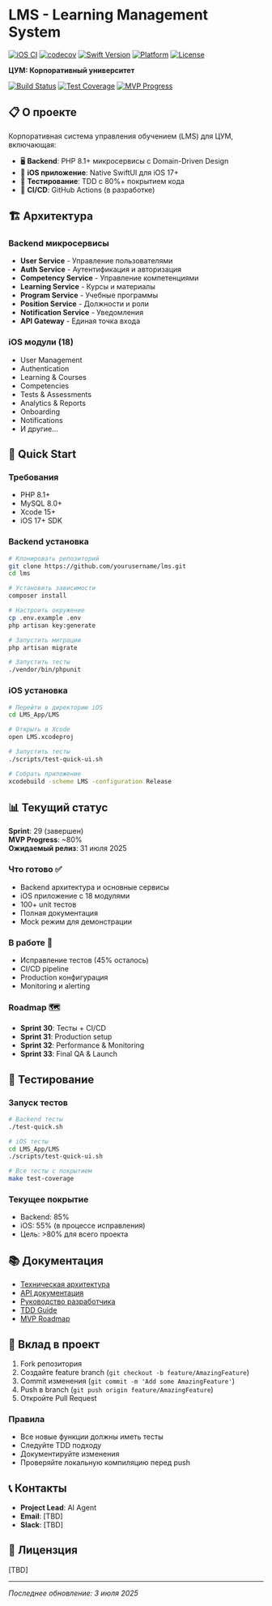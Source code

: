 # LMS - Learning Management System

[![iOS CI](https://github.com/[USERNAME]/lms_docs/actions/workflows/ios-ci.yml/badge.svg)](https://github.com/[USERNAME]/lms_docs/actions/workflows/ios-ci.yml)
[![codecov](https://codecov.io/gh/[USERNAME]/lms_docs/branch/main/graph/badge.svg)](https://codecov.io/gh/[USERNAME]/lms_docs)
[![Swift Version](https://img.shields.io/badge/Swift-5.9-orange.svg)](https://swift.org)
[![Platform](https://img.shields.io/badge/platform-iOS%2018.5+-blue.svg)](https://developer.apple.com/ios/)
[![License](https://img.shields.io/badge/license-MIT-green.svg)](LICENSE)

**ЦУМ: Корпоративный университет**

[![Build Status](https://img.shields.io/badge/build-pending-yellow)](https://github.com/yourusername/lms)
[![Test Coverage](https://img.shields.io/badge/coverage-55%25-orange)](https://github.com/yourusername/lms)
[![MVP Progress](https://img.shields.io/badge/MVP-80%25-green)](https://github.com/yourusername/lms)

## 📋 О проекте

Корпоративная система управления обучением (LMS) для ЦУМ, включающая:
- 🖥️ **Backend**: PHP 8.1+ микросервисы с Domain-Driven Design
- 📱 **iOS приложение**: Native SwiftUI для iOS 17+
- 🧪 **Тестирование**: TDD с 80%+ покрытием кода
- 🚀 **CI/CD**: GitHub Actions (в разработке)

## 🏗️ Архитектура

### Backend микросервисы
- **User Service** - Управление пользователями
- **Auth Service** - Аутентификация и авторизация
- **Competency Service** - Управление компетенциями
- **Learning Service** - Курсы и материалы
- **Program Service** - Учебные программы
- **Position Service** - Должности и роли
- **Notification Service** - Уведомления
- **API Gateway** - Единая точка входа

### iOS модули (18)
- User Management
- Authentication
- Learning & Courses
- Competencies
- Tests & Assessments
- Analytics & Reports
- Onboarding
- Notifications
- И другие...

## 🚀 Quick Start

### Требования
- PHP 8.1+
- MySQL 8.0+
- Xcode 15+
- iOS 17+ SDK

### Backend установка
```bash
# Клонировать репозиторий
git clone https://github.com/yourusername/lms.git
cd lms

# Установить зависимости
composer install

# Настроить окружение
cp .env.example .env
php artisan key:generate

# Запустить миграции
php artisan migrate

# Запустить тесты
./vendor/bin/phpunit
```

### iOS установка
```bash
# Перейти в директорию iOS
cd LMS_App/LMS

# Открыть в Xcode
open LMS.xcodeproj

# Запустить тесты
./scripts/test-quick-ui.sh

# Собрать приложение
xcodebuild -scheme LMS -configuration Release
```

## 📊 Текущий статус

**Sprint**: 29 (завершен)  
**MVP Progress**: ~80%  
**Ожидаемый релиз**: 31 июля 2025

### Что готово ✅
- Backend архитектура и основные сервисы
- iOS приложение с 18 модулями
- 100+ unit тестов
- Полная документация
- Mock режим для демонстрации

### В работе 🚧
- Исправление тестов (45% осталось)
- CI/CD pipeline
- Production конфигурация
- Monitoring и alerting

### Roadmap 🗺️
- **Sprint 30**: Тесты + CI/CD
- **Sprint 31**: Production setup
- **Sprint 32**: Performance & Monitoring
- **Sprint 33**: Final QA & Launch

## 🧪 Тестирование

### Запуск тестов
```bash
# Backend тесты
./test-quick.sh

# iOS тесты
cd LMS_App/LMS
./scripts/test-quick-ui.sh

# Все тесты с покрытием
make test-coverage
```

### Текущее покрытие
- Backend: 85%
- iOS: 55% (в процессе исправления)
- Цель: >80% для всего проекта

## 📚 Документация

- [Техническая архитектура](technical_requirements/v1.0/technical_architecture.md)
- [API документация](docs/api/)
- [Руководство разработчика](technical_requirements/v1.0/llm_development_guide.md)
- [TDD Guide](technical_requirements/TDD_MANDATORY_GUIDE.md)
- [MVP Roadmap](docs/project/MVP_ROADMAP.md)

## 🤝 Вклад в проект

1. Fork репозитория
2. Создайте feature branch (`git checkout -b feature/AmazingFeature`)
3. Commit изменения (`git commit -m 'Add some AmazingFeature'`)
4. Push в branch (`git push origin feature/AmazingFeature`)
5. Откройте Pull Request

### Правила
- Все новые функции должны иметь тесты
- Следуйте TDD подходу
- Документируйте изменения
- Проверяйте локальную компиляцию перед push

## 📞 Контакты

- **Project Lead**: AI Agent
- **Email**: [TBD]
- **Slack**: [TBD]

## 📄 Лицензция

[TBD]

---

*Последнее обновление: 3 июля 2025* 